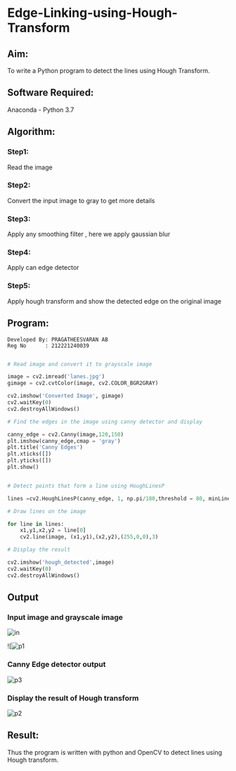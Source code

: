 # Edge-Linking-using-Hough-Transform
## Aim:
To write a Python program to detect the lines using Hough Transform.

## Software Required:
Anaconda - Python 3.7

## Algorithm:
### Step1:
Read the image

### Step2:
Convert the input image to gray to get more details

### Step3:
Apply any smoothing filter , here we apply gaussian blur

### Step4:
Apply can edge detector

### Step5:
Apply hough transform and show the detected edge on the original image


## Program:
```
Developed By: PRAGATHEESVARAN AB
Reg No      : 212221240039
```
```Python

# Read image and convert it to grayscale image

image = cv2.imread('lanes.jpg')
gimage = cv2.cvtColor(image, cv2.COLOR_BGR2GRAY)

cv2.imshow('Converted Image', gimage)
cv2.waitKey(0)
cv2.destroyAllWindows()

# Find the edges in the image using canny detector and display

canny_edge = cv2.Canny(image,120,150)
plt.imshow(canny_edge,cmap = 'gray')
plt.title('Canny Edges')
plt.xticks([])
plt.yticks([])
plt.show()


# Detect points that form a line using HoughLinesP

lines =cv2.HoughLinesP(canny_edge, 1, np.pi/180,threshold = 80, minLineLength =50 , maxLineGap = 250)

# Draw lines on the image

for line in lines:
    x1,y1,x2,y2 = line[0]
    cv2.line(image, (x1,y1),(x2,y2),(255,0,0),3)

# Display the result

cv2.imshow('hough_detected',image)
cv2.waitKey(0)
cv2.destroyAllWindows()


```
## Output

### Input image and grayscale image

![in](https://user-images.githubusercontent.com/95266924/234516874-ade1b04b-cb21-4ecc-a5eb-a312510f8bec.jpg)

![![p1](https://user-images.githubusercontent.com/95266924/234516475-465c1f74-f1dd-4bd8-bdd8-394252b8cf06.png)

### Canny Edge detector output

![p3](https://user-images.githubusercontent.com/95266924/234516629-31e9ff1c-61d1-4552-af27-8d20dc18d5d0.png)



### Display the result of Hough transform
![p2](https://user-images.githubusercontent.com/95266924/234515373-43b8470c-22b7-4dfc-bcb9-780e808968fd.png)




## Result:
Thus the program is written with python and OpenCV to detect lines using Hough transform. 
